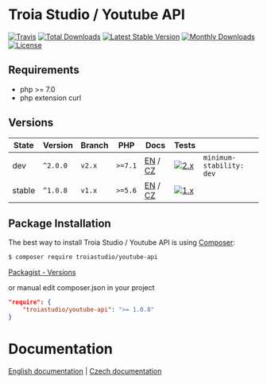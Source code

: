# Troia Studio / Youtube API

[![Travis](https://travis-ci.org/TroiaStudio/YoutubeAPI.svg?branch=master)](https://travis-ci.org/TroiaStudio/YoutubeAPI)
[![Total Downloads](https://poser.pugx.org/troiastudio/youtube-api/downloads)](https://packagist.org/packages/troiastudio/youtube-api)
[![Latest Stable Version](https://poser.pugx.org/troiastudio/youtube-api/v/stable)](https://packagist.org/packages/troiastudio/youtube-api)
[![Monthly Downloads](https://poser.pugx.org/troiastudio/youtube-api/d/monthly)](https://packagist.org/packages/troiastudio/youtube-api)
[![License](https://poser.pugx.org/troiastudio/youtube-api/license)](https://packagist.org/packages/troiastudio/youtube-api)

## Requirements
- php >= 7.0
- php extension curl


## Versions

| State  | Version  | Branch | PHP     | Docs | Tests |  |
|--------|----------|--------|---------|------|-------|--|
| dev    | `^2.0.0` | `v2.x` | `>=7.1` | [EN](https://github.com/TroiaStudio/YoutubeAPI/blob/master/docs/en/v2/index.md) / [CZ](https://github.com/TroiaStudio/YoutubeAPI/blob/master/docs/cs/v2/index.md) | [![2.x](https://travis-ci.org/TroiaStudio/YoutubeAPI.svg?branch=v2.x)](https://travis-ci.org/TroiaStudio/YoutubeAPI) | `minimum-stability: dev` |
| stable | `^1.0.8` | `v1.x` | `>=5.6` | [EN](https://github.com/TroiaStudio/YoutubeAPI/blob/master/docs/en/v1/index.md) / [CZ](https://github.com/TroiaStudio/YoutubeAPI/blob/master/docs/cs/v1/index.md) | [![1.x](https://travis-ci.org/TroiaStudio/YoutubeAPI.svg?branch=v1.x)](https://travis-ci.org/TroiaStudio/YoutubeAPI) | |


Package Installation
--------------------
The best way to install Troia Studio / Youtube API is using [Composer](http://getcomposer.org/):

```sh
$ composer require troiastudio/youtube-api
```

[Packagist - Versions](https://packagist.org/packages/troiastudio/youtube-api)

or manual edit composer.json in your project

```json
"require": {
    "troiastudio/youtube-api": ">= 1.0.8"
}
```


Documentation
=============

[English documentation](https://github.com/TroiaStudio/YoutubeAPI/blob/master/docs/en/v2/index.md) | [Czech documentation](https://github.com/TroiaStudio/YoutubeAPI/blob/master/docs/cs/v2/index.md)